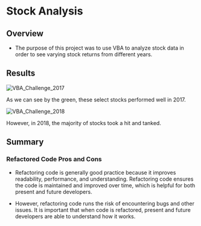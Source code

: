 # Stock Analysis

## Overview

- The purpose of this project was to use VBA to analyze stock data in order to see varying stock returns from different years.

## Results

 ![VBA_Challenge_2017](https://user-images.githubusercontent.com/111463407/217474788-0e660420-c21c-4f4b-9ca8-d821a3f2b7c6.png)

As we can see by the green, these select stocks performed well in 2017.

![VBA_Challenge_2018](https://user-images.githubusercontent.com/111463407/217475089-538cb923-8c9c-4076-a12d-6aa42f696ee2.png)

However, in 2018, the majority of stocks took a hit and tanked.


## Summary

### Refactored Code Pros and Cons

- Refactoring code is generally good practice because it improves readability, performance, and understanding. Refactoring code ensures the code is maintained and improved over time, which is helpful for both present and future developers.

- However, refactoring code runs the risk of encountering bugs and other issues. It is important that when code is refactored, present and future developers are able to understand how it works.
